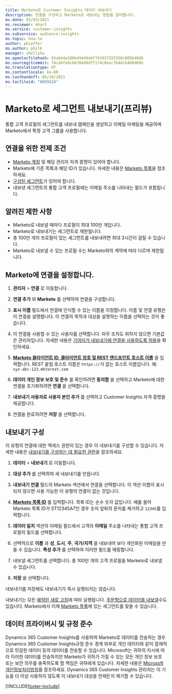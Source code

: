 ```yaml
---
title: Marketo로 Customer Insights 데이터 내보내기
description: 연결을 구성하고 Marketo로 내보내는 방법을 알아봅니다.
ms.date: 03/03/2021
ms.reviewer: mhart
ms.service: customer-insights
ms.subservice: audience-insights
ms.topic: how-to
author: pkieffer
ms.author: philk
manager: shellyha
ms.openlocfilehash: b5a644e286bd44d4ebf7d1837255326c005b48d6
ms.sourcegitcommit: 74cd4fa9cbb784d9dff174c0eec7b4dcb408d66b
ms.translationtype: HT
ms.contentlocale: ko-KR
ms.lasthandoff: 05/18/2021
ms.locfileid: "6059324"
---
```

# <a name="export-segments-to-marketo-preview"></a>Marketo로 세그먼트 내보내기(프리뷰)

통합 고객 프로필의 세그먼트를 내보내 캠페인을 생성하고 이메일 마케팅을 제공하며 Marketo에서 특정 고객 그룹을 사용합니다.

## <a name="prerequisites-for-connection"></a>연결을 위한 전제 조건

-   [Marketo 계정](https://login.marketo.com/) 및 해당 관리자 자격 증명이 있어야 합니다.
-   Marketo에 기존 목록과 해당 ID가 있습니다. 자세한 내용은 [Marketo 목록](https://docs.marketo.com/display/public/DOCS/Understanding+Static+Lists)을 참조하세요.
-   [구성된 세그먼트](segments.md)가 있어야 합니다.
-   내보낸 세그먼트의 통합 고객 프로필에는 이메일 주소를 나타내는 필드가 포함됩니다.

## <a name="known-limitations"></a>알려진 제한 사항

- Marketo로 내보낼 때마다 프로필이 최대 100만 개입니다.
- Marketo로 내보내기는 세그먼트로 제한됩니다.
- 총 100만 개의 프로필이 있는 세그먼트를 내보내려면 최대 3시간이 걸릴 수 있습니다. 
- Marketo로 내보낼 수 있는 프로필 수는 Marketo와의 계약에 따라 다르며 제한됩니다.

## <a name="set-up-connection-to-marketo"></a>Marketo에 연결을 설정합니다.

1. **관리자** > **연결** 로 이동합니다.

1. **연결 추가** 와 **Marketo** 를 선택하여 연결을 구성합니다.

1. **표시 이름** 필드에서 연결에 인식할 수 있는 이름을 지정합니다. 이름 및 연결 유형은 이 연결을 설명합니다. 이 연결의 목적과 대상을 설명하는 이름을 선택하는 것이 좋습니다.

1. 이 연결을 사용할 수 있는 사용자를 선택합니다. 아무 조치도 취하지 않으면 기본값은 관리자입니다. 자세한 내용은 [기여자가 내보내기에 연결을 사용하도록 허용](connections.md#allow-contributors-to-use-a-connection-for-exports)을 확인하세요.

1. **[Marketo 클라이언트 ID, 클라이언트 암호 및 REST 엔드포인트 호스트 이름](https://developers.marketo.com/rest-api/authentication/)** 을 입력합니다. REST 끝점 호스트 이름은 `https://`가 없는 호스트 이름입니다. 예: `xyz-abc-123.mktorest.com` 

1. **데이터 개인 정보 보호 및 준수** 를 확인하려면 **동의함** 을 선택하고 Marketo에 대한 연결을 초기화하려면 **연결** 을 선택합니다.

1. **내보내기 사용자로 사용자 본인 추가** 를 선택하고 Customer Insights 자격 증명을 제공합니다.

1. 연결을 완료하려면 **저장** 을 선택합니다.

## <a name="configure-an-export"></a>내보내기 구성

이 유형의 연결에 대한 액세스 권한이 있는 경우 이 내보내기를 구성할 수 있습니다. 자세한 내용은 [내보내기를 구성하는 데 필요한 권한](export-destinations.md#set-up-a-new-export)을 참조하세요.

1. **데이터** > **내보내기** 로 이동합니다.

1. **대상 추가** 를 선택하여 새 내보내기를 만듭니다.

1. **내보내기 연결** 필드의 Marketo 섹션에서 연결을 선택합니다. 이 섹션 이름이 표시되지 않으면 사용 가능한 이 유형의 연결이 없는 것입니다.

1. **[Marketo 목록 ID](https://docs.marketo.com/display/public/DOCS/Understanding+Static+Lists)** 를 입력합니다. 목록 ID는 순수 숫자 값입니다. 예를 들어 Marketo 목록 ID가 ST12345A7인 경우 숫자 앞뒤의 문자를 제거하고 `12345`를 입력합니다. 

1. **데이터 일치** 섹션의 이메일 필드에서 고객의 **이메일** 주소를 나타내는 통합 고객 프로필의 필드를 선택합니다. 

1. 선택적으로 **이름** 과 **성**, **도시**, **주**, **국가/지역** 을 내보내어 보다 개인화된 이메일을 만들 수 있습니다. **특성 추가** 를 선택하여 이러한 필드를 매핑합니다.

1. 내보낼 세그먼트를 선택합니다. 총 100만 개의 고객 프로필을 Marketo로 내보낼 수 있습니다.

1. **저장** 을 선택합니다.

내보내기를 저장해도 내보내기가 즉시 실행되지는 않습니다.

내보내기는 모든 [예약된 새로 고침](system.md#schedule-tab)에 따라 실행됩니다. [주문형으로 데이터를 내보낼](export-destinations.md#run-exports-on-demand)수도 있습니다. Marketo에서 이제 [Marketo 목록](https://docs.marketo.com/display/public/DOCS/Understanding+Static+Lists)에 있는 세그먼트를 찾을 수 있습니다.


## <a name="data-privacy-and-compliance"></a>데이터 프라이버시 및 규정 준수

Dynamics 365 Customer Insights를 사용하여 Marketo로 데이터를 전송하는 경우 Dynamics 365 Customer Insights규정 준수 경계 외부로 개인 데이터와 같이 잠재적으로 민감한 데이터 등의 데이터를 전송할 수 있습니다. Microsoft는 귀하의 지시에 따라 이러한 데이터를 전송하지만 Marketo가 귀하가 가질 수 있는 모든 개인 정보 보호 또는 보안 의무를 충족하도록 할 책임은 귀하에게 있습니다. 자세한 내용은 [Microsoft 개인정보처리방침](https://go.microsoft.com/fwlink/?linkid=396732)를 참조하세요.
Dynamics 365 Customer Insights 관리자는 이 기능을 더 이상 사용하지 않도록 이 내보내기 대상을 언제든지 제거할 수 있습니다.


[!INCLUDE[footer-include](../includes/footer-banner.md)]
